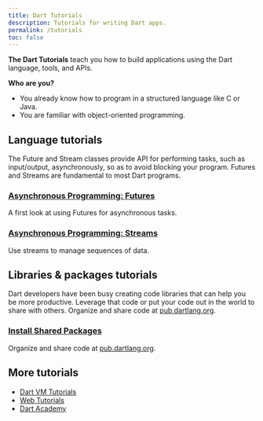 ```yaml
---
title: Dart Tutorials
description: Tutorials for writing Dart apps.
permalink: /tutorials
toc: false
---
```


**The Dart Tutorials** teach you how to build applications
using the Dart language, tools, and APIs.

**Who are you?**

* You already know how to program in a structured language like C or Java.
* You are familiar with object-oriented programming.

## Language tutorials

The Future and Stream classes provide API for performing tasks,
such as input/output, asynchronously, so as to avoid blocking your
program. Futures and Streams are fundamental to most Dart programs.

<div class="card-grid">
  <div class="card">
    <h3><a href="/tutorials/language/futures">Asynchronous Programming:
        Futures</a></h3>
    <p>A first look at using Futures for asynchronous tasks.</p>
  </div>
  <div class="card">
    <h3><a href="/tutorials/language/streams">Asynchronous Programming:
       Streams</a></h3>
    <p>Use streams to manage sequences of data.</p>
  </div>
</div>

## Libraries &amp; packages tutorials

Dart developers have been busy creating code libraries that can help you
be more productive.
Leverage that code or put your code out in the world to share with others.
Organize and share code at
<a href="https://pub.dartlang.org/">pub.dartlang.org</a>.

<div class="card-grid">
  <div class="card">
    <h3><a href="/tutorials/libraries/shared-pkgs">Install Shared Packages</a></h3>
    <p>Organize and share code at
       <a href="https://pub.dartlang.org/">pub.dartlang.org</a>.</p>
  </div>
</div>

## More tutorials

* [Dart VM Tutorials](/tutorials/dart-vm)
* [Web Tutorials]({{site.webdev}}/tutorials)
* [Dart Academy](https://dart.academy)


